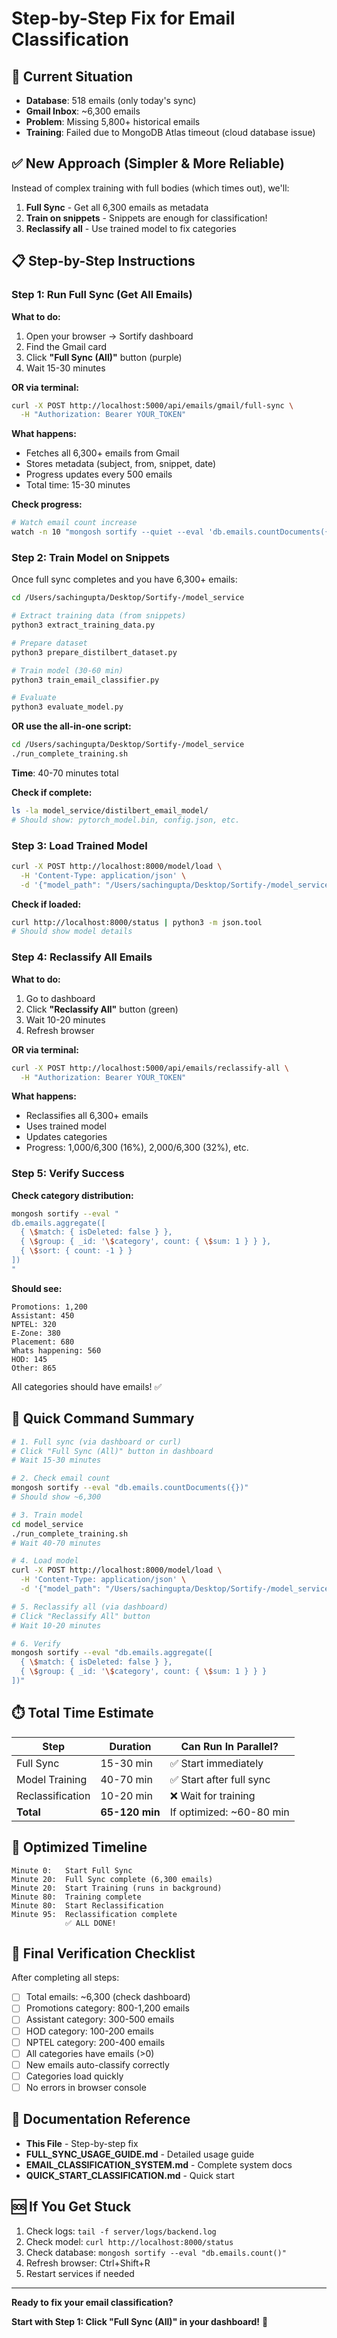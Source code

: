 # Step-by-Step Fix for Email Classification

## 🎯 Current Situation

- **Database**: 518 emails (only today's sync)
- **Gmail Inbox**: ~6,300 emails
- **Problem**: Missing 5,800+ historical emails
- **Training**: Failed due to MongoDB Atlas timeout (cloud database issue)

## ✅ New Approach (Simpler & More Reliable)

Instead of complex training with full bodies (which times out), we'll:
1. **Full Sync** - Get all 6,300 emails as metadata
2. **Train on snippets** - Snippets are enough for classification!
3. **Reclassify all** - Use trained model to fix categories

## 📋 Step-by-Step Instructions

### Step 1: Run Full Sync (Get All Emails)

**What to do:**
1. Open your browser → Sortify dashboard
2. Find the Gmail card
3. Click **"Full Sync (All)"** button (purple)
4. Wait 15-30 minutes

**OR via terminal:**
```bash
curl -X POST http://localhost:5000/api/emails/gmail/full-sync \
  -H "Authorization: Bearer YOUR_TOKEN"
```

**What happens:**
- Fetches all 6,300+ emails from Gmail
- Stores metadata (subject, from, snippet, date)
- Progress updates every 500 emails
- Total time: 15-30 minutes

**Check progress:**
```bash
# Watch email count increase
watch -n 10 "mongosh sortify --quiet --eval 'db.emails.countDocuments({})'"
```

### Step 2: Train Model on Snippets

Once full sync completes and you have 6,300+ emails:

```bash
cd /Users/sachingupta/Desktop/Sortify-/model_service

# Extract training data (from snippets)
python3 extract_training_data.py

# Prepare dataset
python3 prepare_distilbert_dataset.py

# Train model (30-60 min)
python3 train_email_classifier.py

# Evaluate
python3 evaluate_model.py
```

**OR use the all-in-one script:**
```bash
cd /Users/sachingupta/Desktop/Sortify-/model_service
./run_complete_training.sh
```

**Time**: 40-70 minutes total

**Check if complete:**
```bash
ls -la model_service/distilbert_email_model/
# Should show: pytorch_model.bin, config.json, etc.
```

### Step 3: Load Trained Model

```bash
curl -X POST http://localhost:8000/model/load \
  -H 'Content-Type: application/json' \
  -d '{"model_path": "/Users/sachingupta/Desktop/Sortify-/model_service/distilbert_email_model"}'
```

**Check if loaded:**
```bash
curl http://localhost:8000/status | python3 -m json.tool
# Should show model details
```

### Step 4: Reclassify All Emails

**What to do:**
1. Go to dashboard
2. Click **"Reclassify All"** button (green)
3. Wait 10-20 minutes
4. Refresh browser

**OR via terminal:**
```bash
curl -X POST http://localhost:5000/api/emails/reclassify-all \
  -H "Authorization: Bearer YOUR_TOKEN"
```

**What happens:**
- Reclassifies all 6,300+ emails
- Uses trained model
- Updates categories
- Progress: 1,000/6,300 (16%), 2,000/6,300 (32%), etc.

### Step 5: Verify Success

**Check category distribution:**
```bash
mongosh sortify --eval "
db.emails.aggregate([
  { \$match: { isDeleted: false } },
  { \$group: { _id: '\$category', count: { \$sum: 1 } } },
  { \$sort: { count: -1 } }
])
"
```

**Should see:**
```
Promotions: 1,200
Assistant: 450
NPTEL: 320
E-Zone: 380
Placement: 680
Whats happening: 560
HOD: 145
Other: 865
```

All categories should have emails! ✅

## 🚀 Quick Command Summary

```bash
# 1. Full sync (via dashboard or curl)
# Click "Full Sync (All)" button in dashboard
# Wait 15-30 minutes

# 2. Check email count
mongosh sortify --eval "db.emails.countDocuments({})"
# Should show ~6,300

# 3. Train model
cd model_service
./run_complete_training.sh
# Wait 40-70 minutes

# 4. Load model
curl -X POST http://localhost:8000/model/load \
  -H 'Content-Type: application/json' \
  -d '{"model_path": "/Users/sachingupta/Desktop/Sortify-/model_service/distilbert_email_model"}'

# 5. Reclassify all (via dashboard)
# Click "Reclassify All" button
# Wait 10-20 minutes

# 6. Verify
mongosh sortify --eval "db.emails.aggregate([
  { \$match: { isDeleted: false } },
  { \$group: { _id: '\$category', count: { \$sum: 1 } } }
])"
```

## ⏱️ Total Time Estimate

| Step | Duration | Can Run In Parallel? |
|------|----------|---------------------|
| Full Sync | 15-30 min | ✅ Start immediately |
| Model Training | 40-70 min | ✅ Start after full sync |
| Reclassification | 10-20 min | ❌ Wait for training |
| **Total** | **65-120 min** | If optimized: ~60-80 min |

## 🎯 Optimized Timeline

```
Minute 0:   Start Full Sync
Minute 20:  Full Sync complete (6,300 emails)
Minute 20:  Start Training (runs in background)
Minute 80:  Training complete
Minute 80:  Start Reclassification
Minute 95:  Reclassification complete
            ✅ ALL DONE!
```

## 🎉 Final Verification Checklist

After completing all steps:

- [ ] Total emails: ~6,300 (check dashboard)
- [ ] Promotions category: 800-1,200 emails
- [ ] Assistant category: 300-500 emails
- [ ] HOD category: 100-200 emails
- [ ] NPTEL category: 200-400 emails
- [ ] All categories have emails (>0)
- [ ] New emails auto-classify correctly
- [ ] Categories load quickly
- [ ] No errors in browser console

## 📖 Documentation Reference

- **This File** - Step-by-step fix
- **FULL_SYNC_USAGE_GUIDE.md** - Detailed usage guide
- **EMAIL_CLASSIFICATION_SYSTEM.md** - Complete system docs
- **QUICK_START_CLASSIFICATION.md** - Quick start

## 🆘 If You Get Stuck

1. Check logs: `tail -f server/logs/backend.log`
2. Check model: `curl http://localhost:8000/status`
3. Check database: `mongosh sortify --eval "db.emails.count()"`
4. Refresh browser: Ctrl+Shift+R
5. Restart services if needed

---

**Ready to fix your email classification?**

**Start with Step 1: Click "Full Sync (All)" in your dashboard!** 🚀

